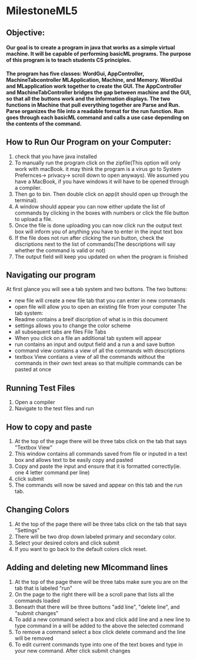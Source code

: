 # MilestoneML5
## Objective:

#### Our goal is to create a program in java that works as a simple virtual machine. It will be capable of performing basicML programs. The purpose of this program is to teach students CS principles.

#### The program has five classes:  WordGui, AppController, MachineTabcontroller MLApplication, Machine, and Memory. WordGui and MLapplication work together to create the GUI. The AppController and MachineTabController bridges the gap between machine and the GUI, so that all the buttons work and the information displays. The two functions in Machine that pull everything together are Parse and Run. Parse organizes the file into a readable format for the run function. Run goes through each basicML command and calls a use case depending on the contents of the command. 

## How to Run Our Program on your Computer:
1. check that you have java installed
3. To manually run the program click on the zipfile(This option will only work with macBook. it may think the program is a virus go to System Prefernces-> privacy-> scroll down to open anyways). We assumed you have a MacBook, if you have windows it will have to be opened through a compiler.
4. Then go to bin. Then double click on app(it should open up through the terminal).
5. A window should appear you can now either update the list of commands by clicking in the boxes with numbers or click the file button to upload a file.
6. Once the file is done uploading you can now click run the output text box will inform you of anything you have to enter in the input text box
7. If the file does not run after clicking the run button, check the discriptions next to the list of commands(The descriptions will say whether the command is valid or not)
8. The output field will keep you updated on when the program is finished
## Navigating our program
At first glance you will see a tab system and two buttons. 
The two buttons: 
 * new file will create a new file tab that you can enter in new commands
 * open file will allow you to open an existing file from your computer
The tab system:
 * Readme contains a breif discription of what is in this document
 * settings allows you to change the color scheme
 * all subsequent tabs are files
File Tabs
 * When you click on a file an additional tab system will appear
 * run contains an input and output field and a run a and save button
 * command view contains a view of all the commands with descriptions
 * textbox View contians a view of all the commands without the commands in their own text areas so that multiple commands can be pasted at once
## Running Test Files
1. Open a compiler
2. Navigate to the test files and run

## How to copy and paste
1. At the top of the page there will be three tabs click on the tab that says "Textbox View"
2. This window contains all commands saved from file or inputed in a text box and allows text to be easily copy and pasted
3. Copy and paste the input and ensure that it is formatted correctly(ie. one 4 letter command per line)
4. click submit
5. The commands will now be saved and appear on this tab and the run tab.
## Changing Colors
1. At the top of the page there will be three tabs click on the tab that says "Settings"
2. There will be two drop down labeled primary and secondary color.
3. Select your desired colors and click submit
4. If you want to go back to the default colors click reset.
## Adding and deleting new Mlcommand lines
1. At the top of the page there will be three tabs make sure you are on the tab that is labeled "run"
2. On the page to the right there will be a scroll pane that lists all the commands loaded
3. Beneath that there will be three buttons "add line", "delete line", and "submit changes"
4. To add a new command select a box and click add line and a new line to type command in a will be added to the above the selected command
5. To remove a command select a box click delete command and the line will be removed
6. To edit current commands type into one of the text boxes and type in your new command. After click submit changes
